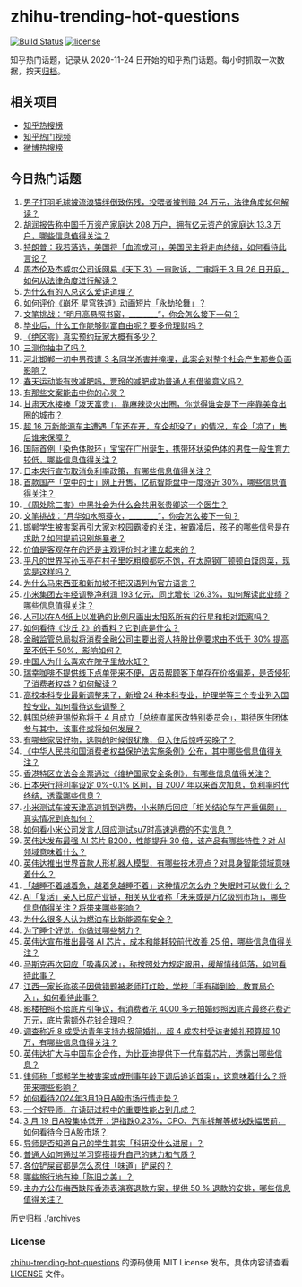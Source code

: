 # zhihu-trending-hot-questions

[![Build Status](https://github.com/justjavac/zhihu-trending-hot-questions/workflows/ci/badge.svg?branch=master)](https://github.com/justjavac/zhihu-trending-hot-questions/actions)
[![license](https://img.shields.io/github/license/justjavac/zhihu-trending-hot-questions)](https://github.com/justjavac/zhihu-trending-hot-questions/blob/master/LICENSE)

知乎热门话题，记录从 2020-11-24
日开始的知乎热门话题。每小时抓取一次数据，按天[归档](./archives)。

## 相关项目

- [知乎热搜榜](https://github.com/justjavac/zhihu-trending-top-search)
- [知乎热门视频](https://github.com/justjavac/zhihu-trending-hot-video)
- [微博热搜榜](https://github.com/justjavac/weibo-trending-hot-search)

## 今日热门话题

<!-- BEGIN -->
<!-- 最后更新时间 Wed Mar 20 2024 03:13:07 GMT+0800 (China Standard Time) -->

1. [男子打羽毛球被流浪猫绊倒致伤残，投喂者被判赔 24 万元，法律角度如何解读？](https://www.zhihu.com/question/649212586)
1. [胡润报告称中国千万资产家庭达 208 万户，拥有亿元资产的家庭达 13.3 万户，哪些信息值得关注？](https://www.zhihu.com/question/649232756)
1. [特朗普：我若落选，美国将「血流成河」，美国民主将走向终结，如何看待此言论？](https://www.zhihu.com/question/649037067)
1. [周杰伦及杰威尔公司诉网易《天下 3》一审败诉，二审将于 3 月 26 日开庭，如何从法律角度进行解读？](https://www.zhihu.com/question/649227196)
1. [为什么有的人总这么爱讲道理？](https://www.zhihu.com/question/524675941)
1. [如何评价《崩坏 星穹铁道》动画短片「永劫轮舞」？](https://www.zhihu.com/question/649185160)
1. [文笔挑战：“明月高悬照书窗，________”，你会怎么接下一句？](https://www.zhihu.com/question/649138239)
1. [毕业后，什么工作能够财富自由呢？要多份理财吗？](https://www.zhihu.com/question/649257406)
1. [《绝区零》真实预约玩家大概有多少？](https://www.zhihu.com/question/649170767)
1. [三测你抽中了吗？](https://www.zhihu.com/question/649190272)
1. [河北邯郸一初中男孩遭 3 名同学杀害并掩埋，此案会对整个社会产生那些负面影响？](https://www.zhihu.com/question/648957697)
1. [春天运动能有效减肥吗，贾玲的减肥成功普通人有借鉴意义吗？](https://www.zhihu.com/question/649255907)
1. [有那些文案能击中你的心灵？](https://www.zhihu.com/question/648932939)
1. [甘肃天水接棒「泼天富贵」，靠麻辣烫火出圈，你觉得谁会是下一座靠美食出圈的城市？](https://www.zhihu.com/question/649221052)
1. [超 16 万新能源车主遭遇「车还在开，车企却没了」的情况，车企「凉了」售后谁来保障？](https://www.zhihu.com/question/648684014)
1. [国际首例「染色体脱环」宝宝在广州诞生，携带环状染色体的男性一般生育力较低，哪些信息值得关注？](https://www.zhihu.com/question/649221091)
1. [日本央行宣布取消负利率政策，有哪些信息值得关注？](https://www.zhihu.com/question/649180065)
1. [首款国产「空中的士」网上开售，亿航智能盘中一度涨近 30%，哪些信息值得关注？](https://www.zhihu.com/question/649179458)
1. [《周处除三害》中黑社会为什么会共用张贵卿这一个医生？](https://www.zhihu.com/question/646970268)
1. [文笔挑战：“月华如水照蓑衣，________”，你会怎么接下一句？](https://www.zhihu.com/question/649137036)
1. [邯郸学生被害案再引大家对校园霸凌的关注，被霸凌后，孩子的哪些信号是在求助？如何提前识别施暴者？](https://www.zhihu.com/question/649249058)
1. [价值是客观存在的还是主观评价时才建立起来的？](https://www.zhihu.com/question/648801596)
1. [平凡的世界写孙玉亭在村子里吃粗粮都吃不饱，在太原钢厂顿顿白馍肉菜，现实是这样吗？](https://www.zhihu.com/question/648801046)
1. [为什么马来西亚和新加坡不把汉语列为官方语言？](https://www.zhihu.com/question/631385237)
1. [小米集团去年经调整净利润 193 亿元，同比增长 126.3%，如何解读此业绩？哪些信息值得关注？](https://www.zhihu.com/question/649231196)
1. [人可以在A4纸上以准确的比例尺画出太阳系所有的行星和相对距离吗？](https://www.zhihu.com/question/646411030)
1. [如何看待《沙丘 2》的香料？它到底是什么？](https://www.zhihu.com/question/647964417)
1. [金融监管总局拟将消费金融公司主要出资人持股比例要求由不低于 30% 提高至不低于 50%，影响如何？](https://www.zhihu.com/question/649166588)
1. [中国人为什么喜欢在院子里放水缸？](https://www.zhihu.com/question/646006846)
1. [瑞幸咖啡不提供线下点单带来不便，店员帮顾客下单存在价格偏差，是否侵犯了消费者权益？如何解读？](https://www.zhihu.com/question/649200755)
1. [高校本科专业最新调整来了，新增 24 种本科专业，护理学等三个专业列入国控专业，如何看待这些调整？](https://www.zhihu.com/question/649171916)
1. [韩国总统尹锡悦称将于 4 月成立「总统直属医改特别委员会」，期待医生团体参与其中，该事件或将如何发展？](https://www.zhihu.com/question/649177098)
1. [有哪些家居好物，选购的时候很犹豫，但入住后惊呼买晚了？](https://www.zhihu.com/question/646518732)
1. [《中华人民共和国消费者权益保护法实施条例》公布，其中哪些信息值得关注？](https://www.zhihu.com/question/649243807)
1. [香港特区立法会全票通过《维护国家安全条例》，有哪些信息值得关注？](https://www.zhihu.com/question/649241943)
1. [日本央行将利率设定 0%-0.1% 区间，自 2007 年以来首次加息，负利率时代终结，透露哪些信息？](https://www.zhihu.com/question/649178755)
1. [小米测试车被天津高速抓到逃费，小米随后回应「相关结论存在严重偏颇」，真实情况到底如何？](https://www.zhihu.com/question/649186343)
1. [如何看小米公司发言人回应测试su7时高速逃费的不实信息？](https://www.zhihu.com/question/649162706)
1. [英伟达发布最强 AI 芯片 B200，性能提升 30 倍，该产品有哪些特性？对 AI 领域意味着什么？](https://www.zhihu.com/question/649154379)
1. [英伟达推出世界首款人形机器人模型，有哪些技术亮点？对具身智能领域意味着什么？](https://www.zhihu.com/question/649152627)
1. [「越睡不着越着急，越着急越睡不着」这种情况怎么办？失眠时可以做什么？](https://www.zhihu.com/question/648695765)
1. [AI「复活」亲人已成产业链，相关从业者称「未来或是万亿级别市场」，哪些信息值得关注？将带来哪些影响？](https://www.zhihu.com/question/649174732)
1. [为什么很多人认为燃油车比新能源车安全？](https://www.zhihu.com/question/605477739)
1. [为了睡个好觉，你做过哪些努力？](https://www.zhihu.com/question/649118208)
1. [英伟达宣布推出最强 AI 芯片，成本和能耗较前代改善 25 倍，哪些信息值得关注？](https://www.zhihu.com/question/649166593)
1. [马斯克再次回应「吸毒风波」，称按照处方规定服用，缓解情绪低落，如何看待此事？](https://www.zhihu.com/question/649169415)
1. [江西一家长称孩子因做错题被老师打红脸，学校「手有碰到脸，教育局介入」，如何看待此事？](https://www.zhihu.com/question/649066175)
1. [影楼拍照不给底片引争议，有消费者花 4000 多元拍婚纱照因底片最终花费近万元，底片需额外花钱合理吗？](https://www.zhihu.com/question/649162116)
1. [调查称近 8 成受访青年支持办极简婚礼，超 4 成农村受访者婚礼预算超 10 万，有哪些信息值得关注？](https://www.zhihu.com/question/649160040)
1. [英伟达扩大与中国车企合作，为比亚迪提供下一代车载芯片，透露出哪些信息？](https://www.zhihu.com/question/649170357)
1. [律师称「邯郸学生被害案或成刑事年龄下调后追诉首案」，这意味着什么？将带来哪些影响？](https://www.zhihu.com/question/649198573)
1. [如何看待2024年3月19日A股市场行情走势？](https://www.zhihu.com/question/648681138)
1. [一个好导师，在读研过程中的重要性能占到几成？](https://www.zhihu.com/question/648224338)
1. [3 月 19 日A股集体低开：沪指跌0.23%，CPO、汽车拆解等板块跌幅居前，如何看待今日A股市场？](https://www.zhihu.com/question/649161928)
1. [导师是否知道自己的学生其实「科研没什么进展」？](https://www.zhihu.com/question/648224385)
1. [普通人如何通过学习穿搭提升自己的魅力和气质？](https://www.zhihu.com/question/648514791)
1. [各位铲屎官都是怎么忍住「味道」铲屎的？](https://www.zhihu.com/question/646560211)
1. [哪些旅行地有种「陈旧之美」？](https://www.zhihu.com/question/647003544)
1. [主办方公布梅西缺阵香港表演赛退款方案，提供 50 % 退款的安排，哪些信息值得关注？](https://www.zhihu.com/question/649087449)

<!-- END -->

历史归档 [./archives](./archives)

### License

[zhihu-trending-hot-questions](https://github.com/justjavac/zhihu-trending-hot-questions)
的源码使用 MIT License 发布。具体内容请查看 [LICENSE](./LICENSE) 文件。
